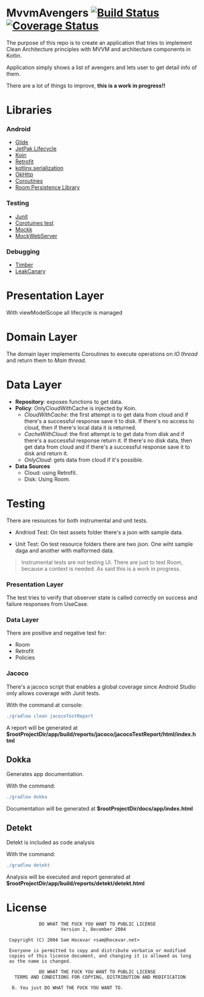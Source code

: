 # MvvmAvengers [![Build Status](https://app.bitrise.io/app/ff3ca2386abcbe04/status.svg?token=tZ5t49pIDhAlmyIvLawNAw)](https://app.bitrise.io/app/ff3ca2386abcbe04) [![Coverage Status](https://coveralls.io/repos/github/rmiguel1985/andriod-mvvm-avengers/badge.svg?branch=main)](https://coveralls.io/github/rmiguel1985/andriod-mvvm-avengers?branch=main)

The purpose of this repo is to create an application that tries to 
implement Clean Architecture principles with MVVM and architecture components in Kotlin.

Application simply shows a list of avengers and lets user to get detail info of them.

There are a lot of things to improve, **this is a work in progress!!**

Libraries
=========

### Android
* [Glide][2]
* [JetPak Lifecycle][3]
* [Koin][4]
* [Retrofit][5]
* [kotlinx.serialization][6]
* [OkHttp][7]
* [Coroutines][8]
* [Room Persistence Library][9]

### Testing
* [Junit][10]
* [Corotuines test][11]
* [Mockk][12]
* [MockWebServer][13]

### Debugging 
* [Timber][14]
* [LeakCanary][15]

[2]: https://github.com/bumptech/glide
[3]: https://developer.android.com/jetpack/androidx/releases/lifecycle
[4]: https://insert-koin.io/

[5]: https://github.com/square/retrofit

[6]: https://github.com/Kotlin/kotlinx.serialization

[7]: https://github.com/square/okhttp
[8]: https://github.com/Kotlin/kotlinx.coroutines
[9]: https://developer.android.com/topic/libraries/architecture/room
[10]: http://developer.android.com/intl/es/reference/junit/framework/package-summary.html
[11]: https://github.com/Kotlin/kotlinx.coroutines/tree/master/core/kotlinx-coroutines-test
[12]: https://mockk.io/
[13]: https://github.com/square/okhttp/tree/master/mockwebserver
[14]: https://github.com/JakeWharton/timber
[15]: https://github.com/square/leakcanary

Presentation Layer
==================
With viewModelScope all lifecycle is managed

Domain Layer
============
The domain layer implements Coroutines to execute operations on *IO thread* and 
return them to *Main thread*.

Data Layer
==========
- **Repository**: exposes functions to get data.
- **Policy**: OnlyCloudWithCache is injected by Koin.
  - *CloudWithCache*: the first attempt is to get data from cloud and if there's
  a successful response save it to disk. If there's no access to cloud, then if 
  there's local data it is returned.
  - *CacheWithCloud*: the first attempt is to get data from disk and if there's
   a successful response return it. If there's no disk data, then get data from 
   cloud and if there's a successful response save it to disk and return it.
  - *OnlyCloud*: gets data from cloud if it's possible.
- **Data Sources**
  - Cloud: using Retrofit.
  - Disk: Using Room. 

Testing
==========
There are resources for both instrumental and unit tests. 
 - Andriod Test: On test assets folder there's a json with sample data. 
 
 - Unit Test: On test resource folders there are two json. One wiht sample
 daga and another with malformed data.


>Instrumental tests are not testing UI. There are just to test Room, because
a context is needed. As said this is a work in progress.

### Presentation Layer
The test tries to verify that observer state is called correctly on success and failure responses from UseCase.

### Data Layer
There are positive and negative test for:
  - Room
  - Retrofit
  - Policies
  
### Jacoco
There's a jacoco script that enables a global coverage since Android Studio only allows coverage with Junit tests.

With the command at console:
```gradle
./gradlew clean jacocoTestReport
```
A report will be generated at **$rootProjectDir/app/build/reports/jacoco/jacocoTestReport/html/index.html**

## Dokka
Generates app documentation.

With the command:
```gradle
./gradlew dokka
```
Documentation will be generated at **$rootProjectDir/docs/app/index.html**

## Detekt
Detekt is included as code analysis

With the command:
```gradle
./gradlew detekt
```
Analysis will be executed and report generated at **$rootProjectDir/app/build/reports/detekt/detekt.html**
  

License
=====

```
            DO WHAT THE FUCK YOU WANT TO PUBLIC LICENSE
                    Version 2, December 2004

 Copyright (C) 2004 Sam Hocevar <sam@hocevar.net>

 Everyone is permitted to copy and distribute verbatim or modified
 copies of this license document, and changing it is allowed as long
 as the name is changed.

            DO WHAT THE FUCK YOU WANT TO PUBLIC LICENSE
   TERMS AND CONDITIONS FOR COPYING, DISTRIBUTION AND MODIFICATION

  0. You just DO WHAT THE FUCK YOU WANT TO.
